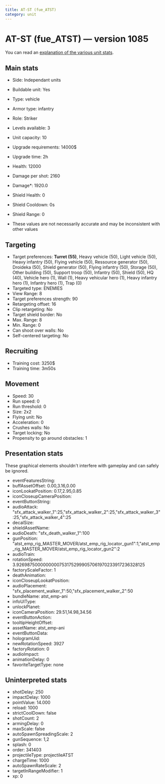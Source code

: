 ```yaml
---
title: AT-ST (fue_ATST)
category: unit
---
```


# AT-ST (fue_ATST) — version 1085

You can read an [explanation  of the various unit stats](unitexplained.md).

## Main stats

  * Side: Independant units
  * Buildable unit: Yes
  * Type: vehicle
  * Armor type: infantry
  * Role: Striker
  * Levels available: 3
  * Unit capacity: 10
  * Upgrade requirements: 14000$
  * Upgrade time: 2h
  * Health: 12000
  * Damage per shot: 2160
  * Damage*: 1920.0
  * Shield Health: 0
  * Shield Cooldown: 0s
  * Shield Range: 0

* These values are not necessarily accurate and may be inconsistent with other values

## Targeting

  * Target preferences: **Turret (55)**, Heavy vehicle (50), Light vehicle (50), Heavy infantry (50), Flying vehicle (50), Ressource generator (50), Droideka (50), Shield generator (50), Flying infantry (50), Storage (50), Other building (50), Support troop (50), Infantry (50), Shield (50), HQ (40), Vehicle hero (1), Wall (1), Heavy vehicular hero (1), Heavy infantry hero (1), Infantry hero (1), Trap (0)
  * Targeted type: ENEMIES
  * View Range: 8
  * Target preferences strength: 90
  * Retargeting offset: 16
  * Clip retargeting: No
  * Target shield border: No
  * Max. Range: 8
  * Min. Range: 0
  * Can shoot over walls: No
  * Self-centered targeting: No

## Recruiting

  * Training cost: 3250$
  * Training time: 3m50s

## Movement

  * Speed: 30
  * Run speed: 0
  * Run threshold: 0
  * Size: 2x2
  * Flying unit: No
  * Acceleration: 0
  * Crushes walls: No
  * Target locking: No
  * Propensity to go around obstacles: 1

## Presentation stats

These graphical elements shouldn't interfere with gameplay and can safely be ignored.

  * eventFeaturesString: 
  * buffAssetOffset: 0.00,3.16,0.00
  * iconLookatPosition: 0.17,2.95,0.85
  * iconCloseupCameraPosition: 
  * eventButtonString: 
  * audioAttack: "sfx_attack_walker_1":25,"sfx_attack_walker_2":25,"sfx_attack_walker_3":25,"sfx_attack_walker_4":25
  * decalSize: 
  * shieldAssetName: 
  * audioDeath: "sfx_death_walker_1":100
  * gunPosition: "atst_emp_rig_MASTER_MOVER/atst_emp_rig_locator_gun1":1,"atst_emp_rig_MASTER_MOVER/atst_emp_rig_locator_gun2":2
  * audioTrain: 
  * rotationSpeed: 3.92698750000000007531752999057061970233917236328125
  * factoryScaleFactor: 1
  * deathAnimation: 
  * iconCloseupLookatPosition: 
  * audioPlacement: "sfx_placement_walker_1":50,"sfx_placement_walker_2":50
  * bundleName: atst_emp-ani
  * infoUIType: 
  * unlockPlanet: 
  * iconCameraPosition: 29.51,14.98,34.56
  * eventButtonAction: 
  * tooltipHeightOffset: 
  * assetName: atst_emp-ani
  * eventButtonData: 
  * hologramUid: 
  * newRotationSpeed: 3927
  * factoryRotation: 0
  * audioImpact: 
  * animationDelay: 0
  * favoriteTargetType: none

## Uninterpreted stats

  * shotDelay: 250
  * impactDelay: 1000
  * pointValue: 14.000
  * reload: 1000
  * strictCoolDown: false
  * shotCount: 2
  * armingDelay: 0
  * maxScale: false
  * autoSpawnSpreadingScale: 2
  * gunSequence: 1,2
  * splash: 0
  * order: 341403
  * projectileType: projectileATST
  * chargeTime: 1000
  * autoSpawnRateScale: 2
  * targetInRangeModifier: 1
  * xp: 0

